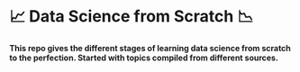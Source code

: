 # :chart_with_upwards_trend: Data Science from Scratch :chart_with_downwards_trend:

#### This repo gives the different stages of learning data science from scratch to the perfection. Started with topics compiled from different sources.

